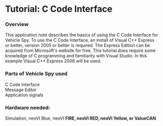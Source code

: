 # Tutorial: C Code Interface

### Overview

This application note describes the basics of using the C Code Interface for Vehicle Spy. To use the C Code Interface, an install of Visual C++ Express or better, version 2005 or better is required. The Express Edition can be acquired from Microsoft's website for free. This tutorial does require some knowledge of C programming and familiarity with Visual Studio. In this example Visual C++ Express 2008 will be used.

### Parts of Vehicle Spy used

C Code Interface\
Message Editor\
Application signals

### Hardware needed:

Simulation, neoVI Blue, neoVI **FIRE, neoVI RED, neoVI Yellow, or ValueCAN**
